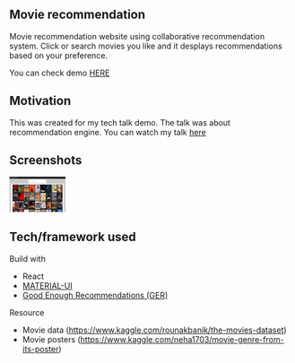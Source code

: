 ## Movie recommendation
Movie recommendation website using collaborative recommendation system.
Click or search movies you like and it desplays recommendations based on your preference.

You can check demo [HERE](https://calm-crag-84259.herokuapp.com/)

## Motivation
This was created for my tech talk demo. The talk was about recommendation engine.
You can watch my talk [here](https://youtu.be/GukZa2_SxSE?t=7265)
 
## Screenshots
<img src="https://github.com/sachix1001/Movie-collaborative-recommentation/blob/master/Screen%20Shot%202020-04-07%20at%208.07.00%20am.png" alt="logo" width="100" />

## Tech/framework used
Build with

- React
- [MATERIAL-UI](https://material-ui.com/)
- [Good Enough Recommendations (GER)](https://www.npmjs.com/package/ger)

Resource
- Movie data (https://www.kaggle.com/rounakbanik/the-movies-dataset)
- Movie posters (https://www.kaggle.com/neha1703/movie-genre-from-its-poster)


